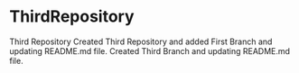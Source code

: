 # ThirdRepository
Third Repository
Created Third Repository and added First Branch and updating README.md file.
Created Third Branch and updating README.md file.
